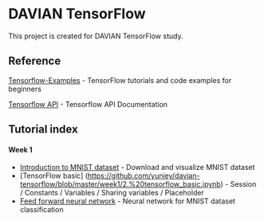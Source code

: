 # DAVIAN TensorFlow
This project is created for DAVIAN TensorFlow study. 

## Reference
[Tensorflow-Examples](https://github.com/aymericdamien/TensorFlow-Examples) - TensorFlow tutorials and code examples for beginners

[Tensorflow API](https://www.tensorflow.org/versions/r0.11/api_docs/index.html) - Tensorflow API Documentation


## Tutorial index
#### Week 1 
* [Introduction to MNIST dataset](https://github.com/yunjey/tensorflow-tutorial/blob/master/week1/1.%20mnist_data_introduction.ipynb) - Download and visualize MNIST dataset
* [TensorFlow basic] (https://github.com/yunjey/davian-tensorflow/blob/master/week1/2.%20tensorflow_basic.ipynb) - Session / Constants / Variables / Sharing variables / Placeholder
* [Feed forward neural network](https://github.com/yunjey/tensorflow-tutorial/blob/master/week1/3.%20feed_forward_neural_network.ipynb) - Neural network for MNIST dataset classification
